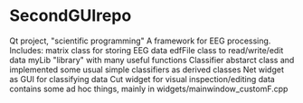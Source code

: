 # SecondGUIrepo
Qt project, "scientific programming"
A framework for EEG processing.
Includes:
matrix class for storing EEG data
edfFile class to read/write/edit data
myLib "library" with many useful functions
Classifier abstarct class and implemented some usual simple classifiers as derived classes
Net widget as GUI for classifying data
Cut widget for visual inspection/editing data
contains some ad hoc things, mainly in widgets/mainwindow_customF.cpp
